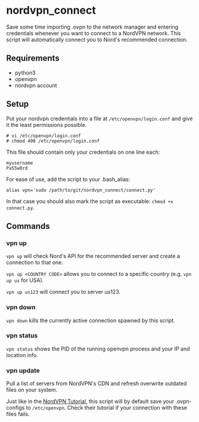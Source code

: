 # nordvpn_connect

Save some time importing .ovpn to the network manager and entering credentials whenever you want to connect to a NordVPN network. This script will automatically connect you to Nord's recommended connection.

## Requirements
- python3
- openvpn
- nordvpn account

## Setup
Put your nordvpn credentials into a file at `/etc/openvpn/login.conf` and give it the least permissions possible.
~~~
# vi /etc/openvpn/login.conf
# chmod 400 /etc/openvpn/login.conf
~~~

This file should contain only your credentials on one line each:
~~~
myusername
Pa55w0rd
~~~

For ease of use, add the script to your .bash_alias:
~~~
alias vpn='sudo /path/to/git/nordvpn_connect/connect.py'
~~~
In that case you should also mark the script as executable: `chmod +x connect.py`.


## Commands
### vpn up
`vpn up` will check Nord's API for the recommended server and create a connection to that one.

`vpn up <COUNTRY CODE>` allows you to connect to a specific country (e.g. `vpn up us` for USA).

`vpn up us123` will connect you to server us123.


### vpn down
`vpn down` kills the currently active connection spawned by this script.


### vpn status
`vpn status` shows the PID of the running openvpn process and your IP and location info.


### vpn update
Pull a list of servers from NordVPN's CDN and refresh overwrite outdated files on your system.

Just like in the [NordVPN Tutorial](https://nordvpn.com/tutorials/linux/openvpn/), this script will by default save your .ovpn-configs to `/etc/openvpn`. Check their tutorial if your connection with these files fails.